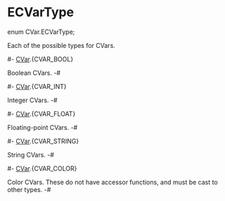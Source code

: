 # ECVarType

[CVar]: ../CVar.md

<!-- api-declaration -->
enum CVar.ECVarType;

<!-- api-definition -->
Each of the possible types for CVars.

<!-- api-variants -->
#-
[CVar].{CVAR_BOOL}

Boolean CVars.
-#

#-
[CVar].{CVAR_INT}

Integer CVars.
-#

#-
[CVar].{CVAR_FLOAT}

Floating-point CVars.
-#

#-
[CVar].{CVAR_STRING}

String CVars.
-#

#-
[CVar].{CVAR_COLOR}

Color CVars. These do not have accessor functions, and must be cast to
other types.
-#
